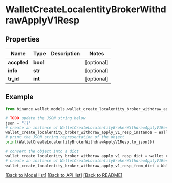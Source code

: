 # WalletCreateLocalentityBrokerWithdrawApplyV1Resp


## Properties

Name | Type | Description | Notes
------------ | ------------- | ------------- | -------------
**accpted** | **bool** |  | [optional] 
**info** | **str** |  | [optional] 
**tr_id** | **int** |  | [optional] 

## Example

```python
from binance.wallet.models.wallet_create_localentity_broker_withdraw_apply_v1_resp import WalletCreateLocalentityBrokerWithdrawApplyV1Resp

# TODO update the JSON string below
json = "{}"
# create an instance of WalletCreateLocalentityBrokerWithdrawApplyV1Resp from a JSON string
wallet_create_localentity_broker_withdraw_apply_v1_resp_instance = WalletCreateLocalentityBrokerWithdrawApplyV1Resp.from_json(json)
# print the JSON string representation of the object
print(WalletCreateLocalentityBrokerWithdrawApplyV1Resp.to_json())

# convert the object into a dict
wallet_create_localentity_broker_withdraw_apply_v1_resp_dict = wallet_create_localentity_broker_withdraw_apply_v1_resp_instance.to_dict()
# create an instance of WalletCreateLocalentityBrokerWithdrawApplyV1Resp from a dict
wallet_create_localentity_broker_withdraw_apply_v1_resp_from_dict = WalletCreateLocalentityBrokerWithdrawApplyV1Resp.from_dict(wallet_create_localentity_broker_withdraw_apply_v1_resp_dict)
```
[[Back to Model list]](../README.md#documentation-for-models) [[Back to API list]](../README.md#documentation-for-api-endpoints) [[Back to README]](../README.md)


